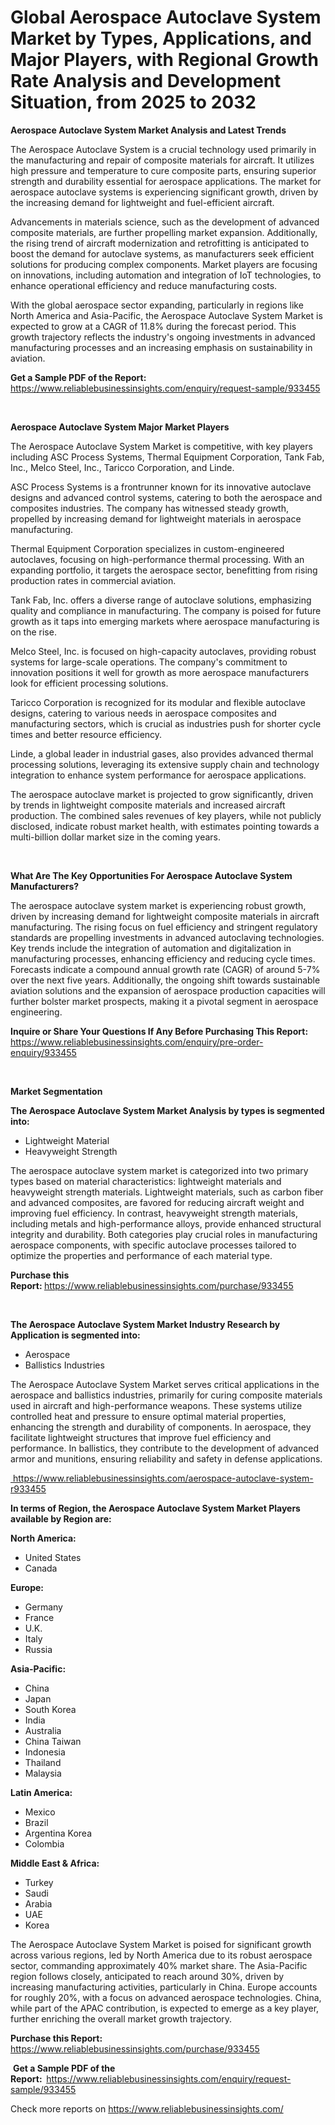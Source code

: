 <p><h1>Global Aerospace Autoclave System Market by Types, Applications, and Major Players, with Regional Growth Rate Analysis and Development Situation, from 2025 to 2032</h1></p><p><strong>Aerospace Autoclave System Market Analysis and Latest Trends</strong></p>
<p><p>The Aerospace Autoclave System is a crucial technology used primarily in the manufacturing and repair of composite materials for aircraft. It utilizes high pressure and temperature to cure composite parts, ensuring superior strength and durability essential for aerospace applications. The market for aerospace autoclave systems is experiencing significant growth, driven by the increasing demand for lightweight and fuel-efficient aircraft. </p><p>Advancements in materials science, such as the development of advanced composite materials, are further propelling market expansion. Additionally, the rising trend of aircraft modernization and retrofitting is anticipated to boost the demand for autoclave systems, as manufacturers seek efficient solutions for producing complex components. Market players are focusing on innovations, including automation and integration of IoT technologies, to enhance operational efficiency and reduce manufacturing costs.</p><p>With the global aerospace sector expanding, particularly in regions like North America and Asia-Pacific, the Aerospace Autoclave System Market is expected to grow at a CAGR of 11.8% during the forecast period. This growth trajectory reflects the industry's ongoing investments in advanced manufacturing processes and an increasing emphasis on sustainability in aviation.</p></p>
<p><strong>Get a Sample PDF of the Report:&nbsp;</strong> <a href="https://www.reliablebusinessinsights.com/enquiry/request-sample/933455?utm_campaign=2275&utm_medium=2&utm_source=Github&utm_content=ia&utm_term=23022025&utm_id=aerospace-autoclave-system">https://www.reliablebusinessinsights.com/enquiry/request-sample/933455</a></p>
<p>&nbsp;</p>
<p><strong>Aerospace Autoclave System Major Market Players</strong></p>
<p><p>The Aerospace Autoclave System Market is competitive, with key players including ASC Process Systems, Thermal Equipment Corporation, Tank Fab, Inc., Melco Steel, Inc., Taricco Corporation, and Linde. </p><p>ASC Process Systems is a frontrunner known for its innovative autoclave designs and advanced control systems, catering to both the aerospace and composites industries. The company has witnessed steady growth, propelled by increasing demand for lightweight materials in aerospace manufacturing. </p><p>Thermal Equipment Corporation specializes in custom-engineered autoclaves, focusing on high-performance thermal processing. With an expanding portfolio, it targets the aerospace sector, benefitting from rising production rates in commercial aviation.</p><p>Tank Fab, Inc. offers a diverse range of autoclave solutions, emphasizing quality and compliance in manufacturing. The company is poised for future growth as it taps into emerging markets where aerospace manufacturing is on the rise.</p><p>Melco Steel, Inc. is focused on high-capacity autoclaves, providing robust systems for large-scale operations. The company's commitment to innovation positions it well for growth as more aerospace manufacturers look for efficient processing solutions.</p><p>Taricco Corporation is recognized for its modular and flexible autoclave designs, catering to various needs in aerospace composites and manufacturing sectors, which is crucial as industries push for shorter cycle times and better resource efficiency.</p><p>Linde, a global leader in industrial gases, also provides advanced thermal processing solutions, leveraging its extensive supply chain and technology integration to enhance system performance for aerospace applications.</p><p>The aerospace autoclave market is projected to grow significantly, driven by trends in lightweight composite materials and increased aircraft production. The combined sales revenues of key players, while not publicly disclosed, indicate robust market health, with estimates pointing towards a multi-billion dollar market size in the coming years.</p></p>
<p>&nbsp;</p>
<p><strong>What Are The Key Opportunities For Aerospace Autoclave System Manufacturers?</strong></p>
<p><p>The aerospace autoclave system market is experiencing robust growth, driven by increasing demand for lightweight composite materials in aircraft manufacturing. The rising focus on fuel efficiency and stringent regulatory standards are propelling investments in advanced autoclaving technologies. Key trends include the integration of automation and digitalization in manufacturing processes, enhancing efficiency and reducing cycle times. Forecasts indicate a compound annual growth rate (CAGR) of around 5-7% over the next five years. Additionally, the ongoing shift towards sustainable aviation solutions and the expansion of aerospace production capacities will further bolster market prospects, making it a pivotal segment in aerospace engineering.</p></p>
<p><strong>Inquire or Share Your Questions If Any Before Purchasing This Report:</strong> <a href="https://www.reliablebusinessinsights.com/enquiry/pre-order-enquiry/933455?utm_campaign=2275&utm_medium=2&utm_source=Github&utm_content=ia&utm_term=23022025&utm_id=aerospace-autoclave-system">https://www.reliablebusinessinsights.com/enquiry/pre-order-enquiry/933455</a></p>
<p>&nbsp;</p>
<p><strong>Market Segmentation</strong></p>
<p><strong>The Aerospace Autoclave System Market Analysis by types is segmented into:</strong></p>
<p><ul><li>Lightweight Material</li><li>Heavyweight Strength</li></ul></p>
<p><p>The aerospace autoclave system market is categorized into two primary types based on material characteristics: lightweight materials and heavyweight strength materials. Lightweight materials, such as carbon fiber and advanced composites, are favored for reducing aircraft weight and improving fuel efficiency. In contrast, heavyweight strength materials, including metals and high-performance alloys, provide enhanced structural integrity and durability. Both categories play crucial roles in manufacturing aerospace components, with specific autoclave processes tailored to optimize the properties and performance of each material type.</p></p>
<p><strong>Purchase this Report:&nbsp;</strong><a href="https://www.reliablebusinessinsights.com/purchase/933455?utm_campaign=2275&utm_medium=2&utm_source=Github&utm_content=ia&utm_term=23022025&utm_id=aerospace-autoclave-system">https://www.reliablebusinessinsights.com/purchase/933455</a></p>
<p>&nbsp;</p>
<p><strong>The Aerospace Autoclave System Market Industry Research by Application is segmented into:</strong></p>
<p><ul><li>Aerospace</li><li>Ballistics Industries</li></ul></p>
<p><p>The Aerospace Autoclave System Market serves critical applications in the aerospace and ballistics industries, primarily for curing composite materials used in aircraft and high-performance weapons. These systems utilize controlled heat and pressure to ensure optimal material properties, enhancing the strength and durability of components. In aerospace, they facilitate lightweight structures that improve fuel efficiency and performance. In ballistics, they contribute to the development of advanced armor and munitions, ensuring reliability and safety in defense applications.</p></p>
<p><a href="https://www.reliablebusinessinsights.com/aerospace-autoclave-system-r933455?utm_campaign=2275&utm_medium=2&utm_source=Github&utm_content=ia&utm_term=23022025&utm_id=aerospace-autoclave-system">&nbsp;https://www.reliablebusinessinsights.com/aerospace-autoclave-system-r933455</a></p>
<p><strong>In terms of Region, the Aerospace Autoclave System Market Players available by Region are:</strong></p>
<p>
    <p> <strong> North America: </strong>
        <ul>
            <li>United States</li>
            <li>Canada</li>
        </ul>
        </p> 
    <p> <strong> Europe: </strong>
        <ul>
            <li>Germany</li>
            <li>France</li>
            <li>U.K.</li>
            <li>Italy</li>
            <li>Russia</li>
        </ul>
        </p> 
    <p> <strong> Asia-Pacific: </strong>
        <ul>
            <li>China</li>
            <li>Japan</li>
            <li>South Korea</li>
            <li>India</li>
            <li>Australia</li>
            <li>China Taiwan</li>
            <li>Indonesia</li>
            <li>Thailand</li>
            <li>Malaysia</li>
        </ul>
        </p> 
    <p> <strong> Latin America: </strong>
        <ul>
            <li>Mexico</li>
            <li>Brazil</li>
            <li>Argentina Korea</li>
            <li>Colombia</li>
        </ul>
        </p> 
    <p> <strong> Middle East & Africa: </strong>
        <ul>
            <li>Turkey</li>
            <li>Saudi</li>
            <li>Arabia</li>
            <li>UAE</li>
            <li>Korea</li>
        </ul>
    </p>
    </p>
<p><p>The Aerospace Autoclave System Market is poised for significant growth across various regions, led by North America due to its robust aerospace sector, commanding approximately 40% market share. The Asia-Pacific region follows closely, anticipated to reach around 30%, driven by increasing manufacturing activities, particularly in China. Europe accounts for roughly 20%, with a focus on advanced aerospace technologies. China, while part of the APAC contribution, is expected to emerge as a key player, further enriching the overall market growth trajectory.</p></p>
<p><strong>Purchase this Report: </strong><a href="https://www.reliablebusinessinsights.com/purchase/933455?utm_campaign=2275&utm_medium=2&utm_source=Github&utm_content=ia&utm_term=23022025&utm_id=aerospace-autoclave-system">https://www.reliablebusinessinsights.com/purchase/933455</a></p>
<p>&nbsp;<strong>Get a Sample PDF of the Report:&nbsp;&nbsp;</strong><a href="https://www.reliablebusinessinsights.com/enquiry/request-sample/933455?utm_campaign=2275&utm_medium=2&utm_source=Github&utm_content=ia&utm_term=23022025&utm_id=aerospace-autoclave-system">https://www.reliablebusinessinsights.com/enquiry/request-sample/933455</a></p>
<p><strong></strong></p>
<p>Check more reports on <a href="https://www.reliablebusinessinsights.com/?utm_campaign=2275&utm_medium=2&utm_source=Github&utm_content=ia&utm_term=23022025&utm_id=aerospace-autoclave-system">https://www.reliablebusinessinsights.com/</a></p>